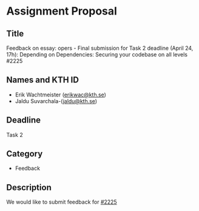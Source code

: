 # Assignment Proposal

## Title

Feedback on essay: opers - Final submission for Task 2 deadline (April 24, 17h): Depending on Dependencies: Securing your codebase on all levels #2225

## Names and KTH ID

  - Erik Wachtmeister (erikwac@kth.se)
  - Jaldu Suvarchala-(jaldu@kth.se)

## Deadline

Task 2

## Category

- Feedback

## Description

We would like to submit feedback for [#2225](https://github.com/KTH/devops-course/pull/2225#issue-1680217070)
